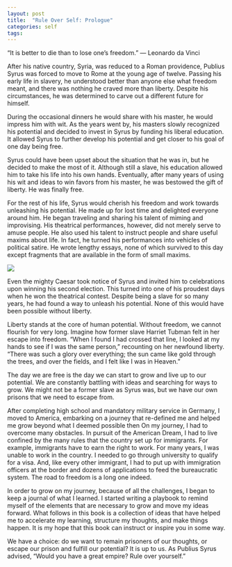 ```yaml
---
layout: post
title:  "Rule Over Self: Prologue"
categories: self
tags: 
---
```


“It is better to die than to lose one’s freedom.”
— Leonardo da Vinci

After his native country, Syria, was reduced to a Roman providence, Publius Syrus was forced to move to Rome at the young age of twelve. Passing his early life in slavery, he understood better than anyone else what freedom meant, and there was nothing he craved more than liberty. Despite his circumstances, he was determined to carve out a different future for himself.

During the occasional dinners he would share with his master, he would impress him with wit. As the years went by, his masters slowly recognized his potential and decided to invest in Syrus by funding his liberal education. It allowed Syrus to further develop his potential and get closer to his goal of one day being free.

Syrus could have been upset about the situation that he was in, but he decided to make the most of it. Although still a slave, his education allowed him to take his life into his own hands. Eventually, after many years of using his wit and ideas to win favors from his master, he was bestowed the gift of liberty. He was finally free.

For the rest of his life, Syrus would cherish his freedom and work towards unleashing his potential. He made up for lost time and delighted everyone around him. He began traveling and sharing his talent of miming and improvising. His theatrical performances, however, did not merely serve to amuse people. He also used his talent to instruct people and share useful maxims about life. In fact, he turned his performances into vehicles of political satire. He wrote lengthy essays, none of which survived to this day except fragments that are available in the form of small maxims.

<img src="http://note.link.com.de/media/syrus-prologue.jpg" />

Even the mighty Caesar took notice of Syrus and invited him to celebrations upon winning his second election. This turned into one of his proudest days when he won the theatrical contest. Despite being a slave for so many years, he had found a way to unleash his potential. None of this would have been possible without liberty.

Liberty stands at the core of human potential. Without freedom, we cannot flourish for very long. Imagine how former slave Harriet Tubman felt in her escape into freedom. “When I found I had crossed that line, I looked at my hands to see if I was the same person,” recounting on her newfound liberty. “There was such a glory over everything; the sun came like gold through the trees, and over the fields, and I felt like I was in Heaven.”

The day we are free is the day we can start to grow and live up to our potential. We are constantly battling with ideas and searching for ways to grow. We might not be a former slave as Syrus was, but we have our own prisons that we need to escape from.

After completing high school and mandatory military service in Germany, I moved to America, embarking on a journey that re-defined me and helped me grow beyond what I deemed possible then On my journey, I had to overcome many obstacles. In pursuit of the American Dream, I had to live confined by the many rules that the country set up for immigrants. For example, immigrants have to earn the right to work. For many years, I was unable to work in the country. I needed to go through university to qualify for a visa. And, like every other immigrant, I had to put up with immigration officers at the border and dozens of applications to feed the bureaucratic system. The road to freedom is a long one indeed.

In order to grow on my journey, because of all the challenges, I began to keep a journal of what I learned. I started writing a playbook to remind myself of the elements that are necessary to grow and move my ideas forward. What follows in this book is a collection of ideas that have helped me to accelerate my learning, structure my thoughts, and make things happen. It is my hope that this book can instruct or inspire you in some way.

We have a choice: do we want to remain prisoners of our thoughts, or escape our prison and fulfill our potential? It is up to us. As Publius Syrus advised, “Would you have a great empire? Rule over yourself.”